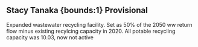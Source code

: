 ## Stacy Tanaka {bounds:1} Provisional
Expanded wastewater recycling facility.  Set as 50% of the 2050 ww return flow minus existing recylcing capacity in 2020.  All potable recycling capacity was 10.03, now not active
